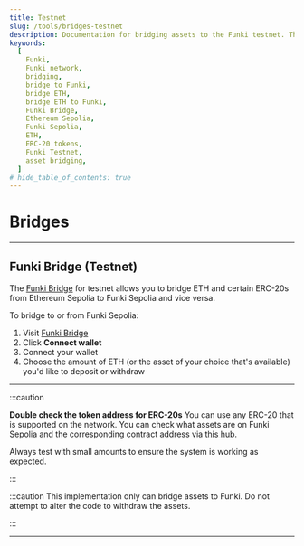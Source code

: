 ```yaml
---
title: Testnet
slug: /tools/bridges-testnet
description: Documentation for bridging assets to the Funki testnet. This page covers how to bridge ETH and ERC-20s between Ethereum testnet and Funki testnet, with essential cautions and contract information.
keywords:
  [
    Funki,
    Funki network,
    bridging,
    bridge to Funki,
    bridge ETH,
    bridge ETH to Funki,
    Funki Bridge,
    Ethereum Sepolia,
    Funki Sepolia,
    ETH,
    ERC-20 tokens,
    Funki Testnet,
    asset bridging,
  ]
# hide_table_of_contents: true
---
```


# Bridges

---

## Funki Bridge (Testnet)

The [Funki Bridge](https://funkichain.com/bridge) for testnet allows you to bridge ETH and certain ERC-20s from Ethereum Sepolia to Funki Sepolia and vice versa.

To bridge to or from Funki Sepolia:

1. Visit [Funki Bridge](https://funkichain.com/bridge)
2. Click **Connect wallet**
3. Connect your wallet
4. Choose the amount of ETH (or the asset of your choice that's available) you'd like to deposit or withdraw

---

<!-- ## Programmatic Bridging

See the [sample code repository](https://github.com/base-org/guides/tree/main/bridge/native) to see how to bridge ETH and ERC-20s from Ethereum Sepolia to Funki Sepolia. -->

:::caution

**Double check the token address for ERC-20s** You can use any ERC-20 that is
supported on the network. You can check what assets are on Funki Sepolia and the
corresponding contract address via [this hub](https://github.com/ethereum-optimism/ethereum-optimism.github.io/tree/master/data).
<!-- Ensure there is an address for `base-sepolia`, [example](https://github.com/ethereum-optimism/ethereum-optimism.github.io/blob/master/data/WETH/data.json#L19-L21). -->
Always test with small amounts to ensure the system is working as expected.

:::

:::caution
This implementation only can bridge assets to Funki. Do not attempt to alter the
code to withdraw the assets.

:::

---
